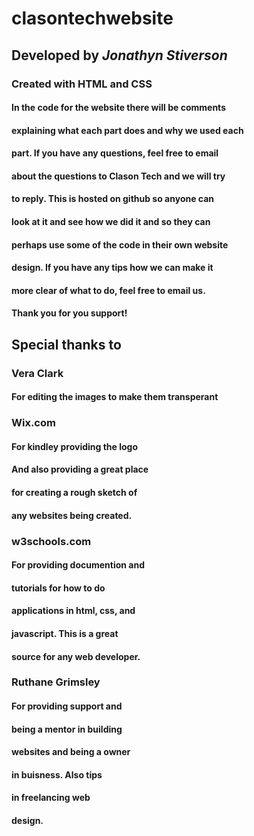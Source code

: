 # clasontechwebsite
## Developed by *Jonathyn Stiverson*
### Created with HTML and CSS
#### In the code for the website there will be comments 
#### explaining what each part does and why we used each
#### part.  If you have any questions, feel free to email
#### about the questions to Clason Tech and we will try 
#### to reply.  This is hosted on github so anyone can
#### look at it and see how we did it and so they can
#### perhaps use some of the code in their own website
#### design.  If you have any tips how we can make it 
#### more clear of what to do, feel free to email us.
#### Thank you for you support!
## Special thanks to
### Vera Clark
#### For editing the images to make them transperant
### Wix.com
#### For kindley providing the logo
#### And also providing a great place
#### for creating a rough sketch of 
#### any websites being created.
### w3schools.com
#### For providing documention and 
#### tutorials for how to do 
#### applications in html, css, and
#### javascript.  This is a great 
#### source for any web developer.
### Ruthane Grimsley
#### For providing support and 
#### being a mentor in building
#### websites and being a owner
#### in buisness.  Also tips
#### in freelancing web 
#### design.
